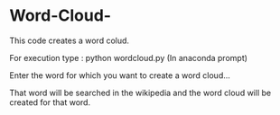 # Word-Cloud-
This code creates a word colud.

For execution type :  python wordcloud.py (In anaconda prompt)
    
Enter the word for which you want to create a word cloud...

That word will be searched in the wikipedia and the word cloud will be created for that word.
